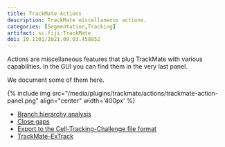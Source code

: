 ```yaml
---
title: TrackMate Actions
description: TrackMate miscellaneous actions.
categories: [Segmentation,Tracking]
artifact: sc.fiji:TrackMate
doi: 10.1101/2021.09.03.458852
---
```


Actions are miscellaneous features that plug TrackMate with various capabilities. In the GUI you can find them in the very last panel.

We document some of them here.

{% include img 
src="/media/plugins/trackmate/actions/trackmate-action-panel.png" 
align="center"
width='400px' %}

- [Branch hierarchy analysis](/plugins/trackmate/actions/branch-hierarchy-analysis)
- [Close gaps](/plugins/trackmate/actions/close-gaps-action)
- [Export to the Cell-Tracking-Challenge file format](/plugins/trackmate/actions/trackmate-ctc-exporter)
- [TrackMate-ExTrack](/plugins/trackmate/actions/trackmate-extrack)

